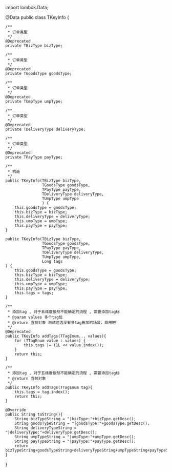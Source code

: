 
import lombok.Data;

@Data
public class TKeyInfo {

    /**
     * 订单类型
     */
    @Deprecated
    private TBizType bizType;

    /**
     * 订单类型
     */
    @Deprecated
    private TGoodsType goodsType;

    /**
     * 订单类型
     */
    @Deprecated
    private TUmpType umpType;

    /**
     * 订单类型
     */
    @Deprecated
    private TDeliveryType deliveryType;

    /**
     * 订单类型
     */
    @Deprecated
    private TPayType payType;
    
    /**
     * 构造
     */
    public TKeyInfo(TBizType bizType,
                    TGoodsType goodsType,
                    TPayType payType,
                    TDeliveryType deliveryType,
                    TUmpType umpType
                    ) {
        this.goodsType = goodsType;
        this.bizType = bizType;
        this.deliveryType = deliveryType;
        this.umpType = umpType;
        this.payType = payType;
    }

    public TKeyInfo(TBizType bizType,
                    TGoodsType goodsType,
                    TPayType payType,
                    TDeliveryType deliveryType,
                    TUmpType umpType,
                    Long tags
    ) {
        this.goodsType = goodsType;
        this.bizType = bizType;
        this.deliveryType = deliveryType;
        this.umpType = umpType;
        this.payType = payType;
        this.tags = tags;
    }

    /**
     * 添加tag , 对于五维度依然不能确定的流程 , 需要添加tag标
     * @param values 多个tag位
     * @return 当前对象 测试这边没有多tag叠加的场景，弃用吧
     */
    @Deprecated
    public TKeyInfo addTags(TTagEnum... values){
        for (TTagEnum value : values) {
            this.tags |= (1L << value.index());
        }
        return this;
    }

    /**
     * 添加tag , 对于五维度依然不能确定的流程 , 需要添加tag标
     * @return 当前对象
     */
    public TKeyInfo addTags(TTagEnum tag){
        this.tags = tag.index();
        return this;
    }

    @Override
    public String toString(){
        String bizTypeString = "|bizType:"+bizType.getDesc();
        String goodsTypeString = "|goodsType:"+goodsType.getDesc();
        String deliveryTypeString = "|deliveryType:"+deliveryType.getDesc();
        String umpTypeString = "|umpType:"+umpType.getDesc();
        String payTypeString = "|payType:"+payType.getDesc();
        return bizTypeString+goodsTypeString+deliveryTypeString+umpTypeString+payTypeString;
    }
}
